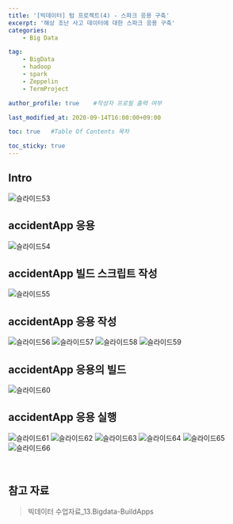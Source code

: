 ```yaml
---
title: '[빅데이터] 텀 프로젝트(4) - 스파크 응용 구축' 
excerpt: '해상 조난 사고 데이터에 대한 스파크 응용 구축'
categories:
    - Big Data

tag:
    - BigData
    - hadoop
    - spark
    - Zeppelin
    - TermProject

author_profile: true    #작성자 프로필 출력 여부

last_modified_at: 2020-09-14T16:00:00+09:00

toc: true   #Table Of Contents 목차 

toc_sticky: true
---
```


## Intro
![슬라이드53](https://user-images.githubusercontent.com/47733530/93053696-2f300600-f6a3-11ea-9aea-27a3f401da3a.PNG)

## accidentApp 응용
![슬라이드54](https://user-images.githubusercontent.com/47733530/93053699-30613300-f6a3-11ea-94dc-dc31b5b2fb8b.PNG)

## accidentApp 빌드 스크립트 작성
![슬라이드55](https://user-images.githubusercontent.com/47733530/93053701-30f9c980-f6a3-11ea-8311-51ecf754cdde.PNG)

## accidentApp 응용 작성
![슬라이드56](https://user-images.githubusercontent.com/47733530/93053702-30f9c980-f6a3-11ea-937c-ec190ee573b4.PNG)
![슬라이드57](https://user-images.githubusercontent.com/47733530/93053703-31926000-f6a3-11ea-9d84-cbadc8e8e7fd.PNG)
![슬라이드58](https://user-images.githubusercontent.com/47733530/93053704-31926000-f6a3-11ea-9489-878ec9d9cd7f.PNG)
![슬라이드59](https://user-images.githubusercontent.com/47733530/93053705-322af680-f6a3-11ea-83ca-75884bb595ea.PNG)

## accidentApp 응용의 빌드
![슬라이드60](https://user-images.githubusercontent.com/47733530/93053709-322af680-f6a3-11ea-99ec-003a2009574e.PNG)


## accidentApp 응용 실행
![슬라이드61](https://user-images.githubusercontent.com/47733530/93053711-32c38d00-f6a3-11ea-8ba3-0be4a41b2102.PNG)
![슬라이드62](https://user-images.githubusercontent.com/47733530/93053713-32c38d00-f6a3-11ea-89cb-07a8c02d3307.PNG)
![슬라이드63](https://user-images.githubusercontent.com/47733530/93053714-335c2380-f6a3-11ea-8adf-91b130e7fb43.PNG)
![슬라이드64](https://user-images.githubusercontent.com/47733530/93053716-335c2380-f6a3-11ea-8683-ce566bec38af.PNG)
![슬라이드65](https://user-images.githubusercontent.com/47733530/93053719-33f4ba00-f6a3-11ea-87de-6ccdce5cdc86.PNG)
![슬라이드66](https://user-images.githubusercontent.com/47733530/93053720-33f4ba00-f6a3-11ea-88f2-ac904a9a84ac.PNG)


<br>

## 참고 자료
> 빅데이터 수업자료_13.Bigdata-BuildApps